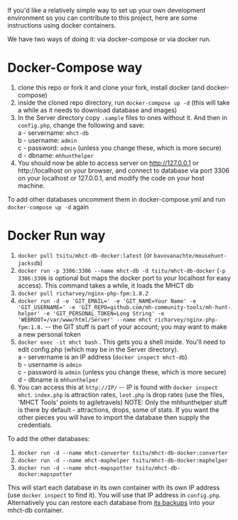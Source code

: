 If you'd like a relatively simple way to set up your own development environment so you can contribute to this project, here are some instructions using docker containers.

We have two ways of doing it: via docker-compose or via docker run.

# Docker-Compose way
1. clone this repo or fork it and clone your fork, install docker (and docker-compose)
2. inside the cloned repo directory, run `docker-compose up -d` (this will take a while as it needs to download database and images)
3. In the Server directory copy `.sample` files to ones without it. And then in `config.php`, change the following and save:  
  a - servername: `mhct-db`  
  b - username: `admin`  
  c - password: `admin` (unless you change these, which is more secure)  
  d - dbname: `mhhunthelper`  
4. You should now be able to access server on http://127.0.0.1 or http://localhost on your browser, and connect to database via port 3306 on your localhost or 127.0.0.1, and modify the code on your host machine.

To add other databases uncomment them in docker-compose.yml and run `docker-compose up -d` again

# Docker Run way
1. `docker pull tsitu/mhct-db-docker:latest` (or `bavovanachte/mousehunt-jacksdb`)
2. `docker run -p 3306:3306 --name mhct-db -d tsitu/mhct-db-docker` (`-p 3306:3306` is optional but maps the docker port to your localhost for easy access). This command takes a while, it loads the MHCT db
3. `docker pull richarvey/nginx-php-fpm:1.8.2`
4. `docker run -d -e 'GIT_EMAIL=' -e 'GIT_NAME=Your Name' -e 'GIT_USERNAME=' -e 'GIT_REPO=github.com/mh-community-tools/mh-hunt-helper' -e 'GIT_PERSONAL_TOKEN=Long String' -e 'WEBROOT=/var/www/html/Server' --name mhct richarvey/nginx-php-fpm:1.8.` -- the GIT stuff is part of your account; you may want to make a new personal token
5. `docker exec -it mhct bash` . This gets you a shell inside. You'll need to edit config.php (which may be in the Server directory).  
  a - servername is an IP address (`docker inspect mhct-db`)  
  b - username is `admin`  
  c - password is `admin` (unless you change these, which is more secure)  
  d - dbname is `mhhunthelper`  
6. You can access this at `http://IP/` -- IP is found with `docker inspect mhct`. `index.php` is attraction rates, `loot.php` is drop rates (use the files, 'MHCT Tools' points to agiletravels)
NOTE: Only the mhhunthelper stuff is there by default - attractions, drops, some of stats. If you want the other pieces you will have to import the database then supply the credentials.

To add the other databases:

1. `docker run -d --name mhct-converter tsitu/mhct-db-docker:converter`
2. `docker run -d --name mhct-maphelper tsitu/mhct-db-docker:maphelper`
3. `docker run -d --name mhct-mapspotter tsitu/mhct-db-docker:mapspotter`

This will start each database in its own container with its own IP address (use `docker inspect` to find it). You will use that IP address in `config.php`. Alternatively you can restore each database from [its backups](https://keybase.pub/devjacksmith/mh_backups/) into your mhct-db container.
